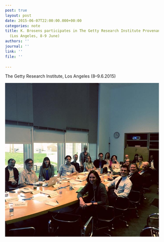 ```yaml
---
post: true
layout: post
date: 2015-06-07T22:00:00.000+00:00
categories: note
title: K. Brosens participates in The Getty Research Institute Provenance R&D Workshop
  (Los Angeles, 8-9 June)
authors: ''
journal: ''
link: ''
file: ''

---
```

The Getty Research Institute, Los Angeles (8–9.6.2015)

![](/uploads/PHOTO-2020-02-19-02-26-54.jpg)